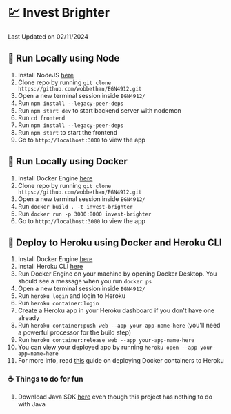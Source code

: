 # 💹 Invest Brighter
Last Updated on 02/11/2024

## 🧪 Run Locally using Node
1. Install NodeJS [here](https://nodejs.org/en/download)
2. Clone repo by running `git clone https://github.com/wobbethan/EGN4912.git`
3. Open a new terminal session inside `EGN4912/`
4. Run `npm install --legacy-peer-deps`
5. Run `npm start dev` to start backend server with nodemon
6. Run `cd frontend`
7. Run `npm install --legacy-peer-deps`
8. Run `npm start` to start the frontend
9. Go to `http://localhost:3000` to view the app

## 🐳 Run Locally using Docker
1. Install Docker Engine [here](https://docs.docker.com/engine/install/)
2. Clone repo by running `git clone https://github.com/wobbethan/EGN4912.git`
3. Open a new terminal session inside `EGN4912/`
4. Run `docker build . -t invest-brighter`
5. Run `docker run -p 3000:8000 invest-brighter`
6. Go to `http://localhost:3000` to view the app
   
## 🚀 Deploy to Heroku using Docker and Heroku CLI
1. Install Docker Engine [here](https://docs.docker.com/engine/install/)
2. Install Heroku CLI [here](https://devcenter.heroku.com/articles/heroku-cli)
3. Run Docker Engine on your machine by opening Docker Desktop. You should see a message when you run `docker ps`
4. Open a new terminal session inside `EGN4912/`
5. Run `heroku login` and login to Heroku
6. Run `heroku container:login`
7. Create a Heroku app in your Heroku dashboard if you don't have one already
8. Run `heroku container:push web --app your-app-name-here` (you'll need a powerful processor for the build step)
9. Run `heroku container:release web --app your-app-name-here`
10. You can view your deployed app by running `heroku open --app your-app-name-here`
11. For more info, read [this](https://devcenter.heroku.com/articles/heroku-cli) guide on deploying Docker containers to Heroku

### ☕ Things to do for fun
1. Download Java SDK [here](
   https://www.oracle.com/java/technologies/downloads/#jdk21-windows) even though this project has nothing to do with Java
